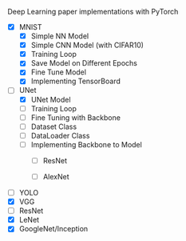 Deep Learning paper implementations with PyTorch

- [x] MNIST
  - [x] Simple NN Model
  - [x] Simple CNN Model (with CIFAR10)
  - [x] Training Loop
  - [x] Save Model on Different Epochs
  - [x] Fine Tune Model
  - [x] Implementing TensorBoard
  
- [ ] UNet
  - [x] UNet Model
  - [ ] Training Loop
  - [ ] Fine Tuning with Backbone
  - [ ] Dataset Class
  - [ ] DataLoader Class
  - [ ] Implementing Backbone to Model
    - [ ] ResNet
    - [ ] AlexNet


- [ ] YOLO
- [x] VGG
- [ ] ResNet
- [x] LeNet
- [x] GoogleNet/Inception
